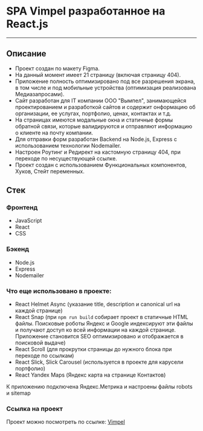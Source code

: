 # SPA Vimpel разработанное на React.js
---
## Описание

- Проект создан по макету Figma. 
- На данный момент имеет 21 страницу (включая страницу 404).
- Приложение полность оптимизировано под все разрешения экрана, в том числе и под мобильные 
устройства (оптимизация реализована Медиазапросами).
- Сайт разработан для IT компании  ООО "Вымпел", занимающейся проектированием и разработкой 
сайтов и содержит онформацию об организации, ее услугах, портфолио, ценах, контактах и т.д.
- На страницах имеются модальные окна и статичные формы обратной связи, которые валидируются и отправляют 
информацию о клиенте на почту компании. 
- Для отправки форм разработан Backend на Node.js, Express с использованием технологии Nodemailer.
- Настроен Роутинг и Редирект на кастомную страницу 404, при переходе по несуществующей ссылке.
- Проект создан с использованием Функциональных компонентов, Хуков, Стейт переменных.

## Стек
### Фронтенд
* JavaScript
* React
* CSS
### Бэкенд
* Node.js
* Express
* Nodemailer
### Что еще использовано в проекте:

* React Helmet Async (указание title, description и canonical url на каждой странице)
* React Snap (при `npm run build` собирает проект в статичные HTML файлы. 
Поисковые роботы Яндекс и Google индексируют эти файлы и получают доступ ко всей информации на каждой странице. 
Приложение становится SEO оптимизировано и отображается в поисковой выдаче)
* React Scroll (для прокрутки страницы до нужного блока при переходе по ссылкам)
* React Slick, Slick Carousel (используется в проекте для карусели портфолио)
* React Yandex Maps (Яндекс карта на странице Контактов)

К приложению подключена Яндекс.Метрика и настроены файлы robots и sitemap

### Ссылка на проект

Проект можно посмотреть по ссылке: [Vimpel](https://178spb.com/)
